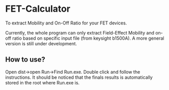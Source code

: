 # FET-Calculator
To extract Mobility and On-Off Ratio for your FET devices. 

Currently, the whole program can only extract Field-Effect Mobility and on-off ratio based on specific input file (from keysight b1500A). A more general version is still under development. 

## How to use? 

Open dist->open Run->Find Run.exe. Double click and follow the instructions. It should be noticed that the finals results is automatically stored in the root where Run.exe is. 
